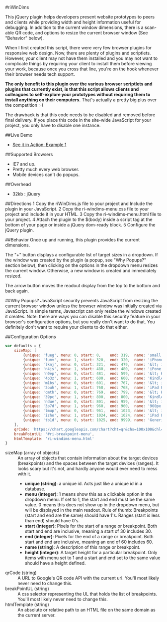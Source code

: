 #riWinDims

This jQuery plugin helps developers present website prototypes to peers and clients while providing width and height
information useful for debugging.  In addition to the current window dimensions, there is a scan-able QR code, and
options to resize the current browser window (See "Behavior" below).

When I first created this script, there were very few browser plugins for responsive web design.  Now, there are plenty
of plugins and scriptlets.  However, your client may not have them installed and you may not want to complicate things
by requiring your client to install them before viewing your work, because once you cross that line, you're on the hook
whenever their browser needs tech support.

__The only benefit to this plugin over the various browser scriptlets and plugins that currently exist, is that this
script allows clients and colleagues to self-explore your prototypes without requiring them to install anything on
their computers.__ That's actually a pretty big plus over the competition :-)

The drawback is that this code needs to be disabled and removed before final delivery.  If you place
this code in the site-wide JavaScript for your project, you only have to disable one instance.

##Live Demo
- [See it in Action: Example 1](http://matthewtoledo.com/creations/riWinDims/example/example-1.html)

##Supported Browsers
- IE7 and up.
- Pretty much every web browser.
- Mobile devices can't do popups.

##Overhead
- 32kb : jQuery

##Directions
1 Copy the riWinDims.js file to your project and Include the plugin in your JavaScript.
2 Copy the ri-windims-menu.css file to your project and include it in your HTML.
3 Copy the ri-windims-menu.html file to your project.
4 Attach the plugin to the $(body) inside a script tag at the bottom of your page or inside a jQuery dom-ready block.
5 Configure the jQuery plugin.

##Behavior
Once up and running, this plugin provides the current dimensions.

The "+" button displays a configurable list of target sizes in a dropdown.   If the window was created by the plugin
(a popup, see "Why Popups?" section below), then clicking on the options in the dropdown menu resizes the current
window.  Otherwise, a new window is created and immediately resized.

The arrow button moves the readout display from the top to the bottom and back again.


##Why Popups?
JavaScript security prevents JavaScript from resizing the current browser window unless the browser window was initially
created via JavaScript.  In simple terms, Javascript can only resize the windows created it creates.  Note: there are
ways you can disable this security feature in your browser's configuration options, but you really don't want to do
that.  You definitely don't want to require your clients to do that either.

##Configuration Options

```javascript
var defaults = {
    sizeMap: [
        {unique: 'fueg', menu: 0, start: 0,    end: 319,  name: 'small / text'},
        {unique: 'fumv', menu: 1, start: 320,  end: 320,  name: 'iPhone Portrait', height: 480},
        {unique: 'lknj', menu: 0, start: 321,  end: 479,  name: '&lt; iPhone Landscape'},
        {unique: 'n4js', menu: 1, start: 480,  end: 480,  name: 'iPone Landscape', height: 320},
        {unique: 'n0ep', menu: 0, start: 481,  end: 599,  name: '&lt; Kindle Nook'},
        {unique: '4p3z', menu: 1, start: 600,  end: 600,  name: 'Kindle Nook Portrait', height: 800},
        {unique: 'm1bs', menu: 0, start: 601,  end: 767,  name: '&lt; iPad Portrait'},
        {unique: '2ouh', menu: 1, start: 768,  end: 768,  name: 'iPad Portrait', height: 1024},
        {unique: 'cmth', menu: 0, start: 769,  end: 799,  name: '&lt; Kindle Nook Landscape'},
        {unique: '39pc', menu: 1, start: 800,  end: 800,  name: 'Kindle Nook Landscape', height: 600},
        {unique: 'ndue', menu: 0, start: 801,  end: 959,  name: '&lt; iPad Landscape'},
        {unique: '3p7d', menu: 1, start: 960,  end: 960,  name: '960px', height: 680},
        {unique: 'lmup', menu: 0, start: 961,  end: 1023, name: '&lt; iPad Landscape'},
        {unique: 'izho', menu: 1, start: 1024, end: 1024, name: 'iPad Landscape', height: 768},
        {unique: 'tb1d', menu: 0, start: 1025, end: 9999, name: 'Generic Desktop'}
    ],
    qrCode: 'https://chart.googleapis.com/chart?cht=qr&chs=100x100&chl=' + encodeURI(document.URL) + '&chld=L',
    breakPointUL: '#ri-breakpoint-menu',
    htmlTemplate: 'ri-windims-menu.html'
}
```

<dl>
<dt>sizeMap (array of objects)</dt>
<dd>An array of objects that contain information about the target devices (breakpoints) and the spaces between the target devices (ranges).
It looks scary but it's not, and hardly anyone would ever need to mess with it.
<ul>
<li><b>unique (string)</b>:  a unique id. Acts just like a unique id in a database.</li>
<li><b>menu (integer)</b>: 1 means show this as a clickable option in the dropdown menu.  If set to 1, the start and end must be the same value.  0 means this does not show up in the dropdown menu, but will be displayed in the main readout.  Rule of thumb: Breakpoints (start and end are the same) should have 1's.  Ranges (start is less than end) should have 0's.</li>
<li><b>start (integer)</b>: Pixels for the start of a range or breakpoint.  Both start and end are inclusive, meaning a start of 30 includes 30.</li>
<li><b>end (integer)</b>: Pixels for the end of a range or breakpoint.  Both start and end are inclusive, meaning an end of 60 includes 60.</li>
<li><b>name (string)</b>: A description of this range or breakpoint.</li>
<li><b>height (integer)</b>: A target height for a particular breakpoint.  Only items with menu set to 1 and a start and end set to the same value should have a height defined.</li>
</dd>
<dt>qrCode (string)</dt>
<dd>A URL to Google's QR code API with the current url.  You'll most likely never need to change this.</dd>
<dt>breakPointUL (string)</dt>
<dd>A css selector representing the UL that holds the list of breakpoints.  You'll most likely never need to change this.</dd>
<dt>htmlTemplate (string)</dt>
<dd>An absolute or relative path to an HTML file on the same domain as the current server.</dd>
</dl>


